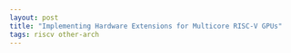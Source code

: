 ```yaml
---
layout: post
title: "Implementing Hardware Extensions for Multicore RISC-V GPUs"
tags: riscv other-arch
---
```


